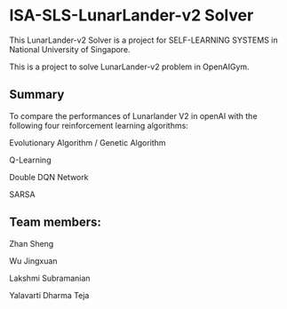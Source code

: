 # ISA-SLS-LunarLander-v2 Solver

This LunarLander-v2 Solver is a project for SELF-LEARNING SYSTEMS in National University of Singapore.

This is a project to solve LunarLander-v2 problem in OpenAIGym.

## Summary

To compare the performances of Lunarlander V2 in openAI with the following four reinforcement learning algorithms:

Evolutionary Algorithm / Genetic Algorithm

Q-Learning

Double DQN Network

SARSA


## Team members:

Zhan Sheng

Wu Jingxuan

Lakshmi Subramanian

Yalavarti Dharma Teja
